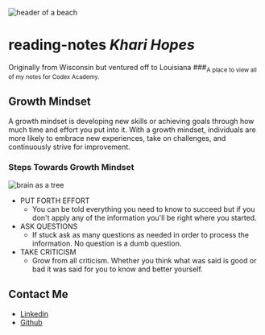 ![header of a beach](https://fraserisland-australia.com/wp-content/uploads/2016/11/8.Fraser-Island-Beaches-Header.jpg)

# __reading-notes__ _Khari Hopes_
Originally from Wisconsin but ventured off to Louisiana
###<sub>A place to view all of my notes for Codex Academy.

## Growth Mindset
A growth mindset is developing new skills or achieving goals through how much time and effort you put into it. With a growth mindset, individuals are more likely to embrace new experiences, take on challenges, and continuously strive for improvement.

### Steps Towards Growth Mindset

![brain as a tree](https://cdn.pixabay.com/photo/2023/04/10/00/39/ai-generated-7912531_1280.jpg)
* PUT FORTH EFFORT
  * You can be told everything you need to know to succeed but if you don't apply any of the information you'll be right where you started.
* ASK QUESTIONS
  * If stuck ask as many questions as needed in order to process the information. No question is a dumb question.
* TAKE CRITICISM 
  * Grow from all criticism. Whether you think what was said is good or bad it was said for you to know and better yourself.
  
## __Contact Me__
- [Linkedin](https://www.linkedin.com/in/kharihopes/)
- [Github](https://github.com/khari-hopes/)
